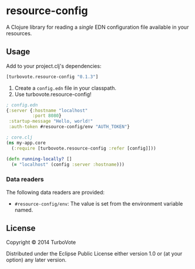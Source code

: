 # resource-config

A Clojure library for reading a *single* EDN configuration file
available in your resources.

## Usage

Add to your project.clj's dependencies:

```clojure
[turbovote.resource-config "0.1.3"]
```

1. Create a `config.edn` file in your classpath.
2. Use turbovote.resource-config!

```clojure
; config.edn
{:server {:hostname "localhost"
          :port 8080}
 :startup-message "Hello, world!"
 :auth-token #resource-config/env "AUTH_TOKEN"}
```

```clojure
; core.clj
(ns my-app.core
  (:require [turbovote.resource-config :refer [config]]))

(defn running-locally? []
  (= "localhost" (config :server :hostname)))
```

### Data readers

The following data readers are provided:

* `#resource-config/env`: The value is set from the environment
  variable named.

## License

Copyright © 2014 TurboVote

Distributed under the Eclipse Public License either version 1.0 or (at
your option) any later version.
